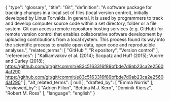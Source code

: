 {
    "type": "glossary",
    "title": "Git",
    "definition": "A software package for tracking changes in a local set of files (local version control), initially developed by Linus Torvalds. In general, it is used by programmers to track and develop computer source code within a set directory, folder or a file system. Git can access remote repository hosting services (e.g. GitHub) for remote version control that enables collaborative software development by uploading contributions from a local system. This process found its way into the scientific process to enable open data, open code and reproducible analyses.",
    "related_terms": [
        "GitHub ",
        "R epository",
        "Version control"
    ],
    "references": [
        "Kalliamvakov et al. (2014); Scopatz and Huff (2015); Vuorre and Curley (2018); https://github.com/git/git/commit/e83c5163316f89bfbde7d9ab23ca2e25604af290 https://github.com/git/git/commit/e83c5163316f89bfbde7d9ab23ca2e25604af290"
    ],
    "alt_related_terms": [
        null
    ],
    "drafted_by": [
        "Emma Norris"
    ],
    "reviewed_by": [
        "Adrien Fillon",
        "Bettina M.J. Kern",
        "Dominik Kiersz",
        "Robert M. Ross"
    ],
    "language": "english"
}
